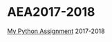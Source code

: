 # AEA2017-2018
[My Python Assignment](https://github.com/arjanspaans/AEA2017-2018/blob/master/Python_Assignment_USA.ipynb) 2017-2018
